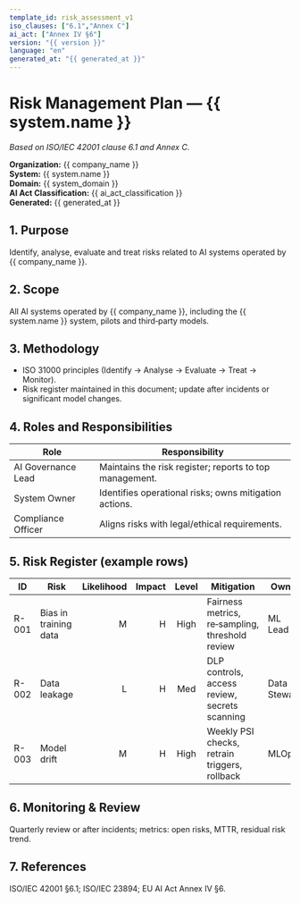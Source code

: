 ```yaml
---
template_id: risk_assessment_v1
iso_clauses: ["6.1","Annex C"]
ai_act: ["Annex IV §6"]
version: "{{ version }}"
language: "en"
generated_at: "{{ generated_at }}"
---
```


# Risk Management Plan — {{ system.name }}
*Based on ISO/IEC 42001 clause 6.1 and Annex C.*

**Organization:** {{ company_name }}  
**System:** {{ system.name }}  
**Domain:** {{ system_domain }}  
**AI Act Classification:** {{ ai_act_classification }}  
**Generated:** {{ generated_at }}

## 1. Purpose  
Identify, analyse, evaluate and treat risks related to AI systems operated by {{ company_name }}.

## 2. Scope  
All AI systems operated by {{ company_name }}, including the {{ system.name }} system, pilots and third‑party models.

## 3. Methodology  
- ISO 31000 principles (Identify → Analyse → Evaluate → Treat → Monitor).  
- Risk register maintained in this document; update after incidents or significant model changes.  

## 4. Roles and Responsibilities  
| Role | Responsibility |
|------|----------------|
| AI Governance Lead | Maintains the risk register; reports to top management. |
| System Owner | Identifies operational risks; owns mitigation actions. |
| Compliance Officer | Aligns risks with legal/ethical requirements. |

## 5. Risk Register (example rows)  
| ID | Risk | Likelihood | Impact | Level | Mitigation | Owner | Status |
|----|------|-----------:|-------:|:-----:|------------|--------|--------|
| R-001 | Bias in training data | M | H | High | Fairness metrics, re‑sampling, threshold review | ML Lead | Open |
| R-002 | Data leakage | L | H | Med | DLP controls, access review, secrets scanning | Data Steward | Mitigated |
| R-003 | Model drift | M | H | High | Weekly PSI checks, retrain triggers, rollback | MLOps | Ongoing |

## 6. Monitoring & Review  
Quarterly review or after incidents; metrics: open risks, MTTR, residual risk trend.

## 7. References  
ISO/IEC 42001 §6.1; ISO/IEC 23894; EU AI Act Annex IV §6.
